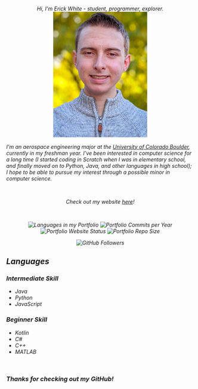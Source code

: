 <p align="center">
    <em>Hi, I'm Erick White - student, programmer, explorer.<em>
    <img alt="Erick White" src="ErickWhite.jpg" width="50%">
</p>

I'm an aerospace engineering major at the [University of Colorado Boulder](https://www.colorado.edu/), currently in my freshman year.
I've been interested in computer science for a long time (I started coding in Scratch
when I was in elementary school, and finally moved on to Python, Java, and other languages
in high school); I hope to be able to pursue my interest through a possible minor in computer science.

<br>

<p align="center">
    Check out my website <a href="https://erickwhitedev.github.io/">here</a>!
</p>

<br>

<p align="center">
    <img alt="Languages in my Portfolio" src="https://img.shields.io/github/languages/count/ErickWhiteDev/portfolio?label=Languages%20in%20my%20Portfolio&style=flat-square">
    <img alt="Portfolio Commits per Year" src="https://img.shields.io/github/commit-activity/y/ErickWhiteDev/portfolio?label=Portfolio%20Commits&style=flat-square">
    <img alt="Portfolio Website Status" src="https://img.shields.io/website?down_color=critical&down_message=Offline&label=Portfolio%20Website%20Status&style=flat-square&up_color=success&up_message=Online&url=https%3A%2F%2Ferickwhitedev.github.io">
    <img alt="Portfolio Repo Size" src="https://img.shields.io/github/languages/code-size/ErickWhiteDev/portfolio?label=Portfolio%20Repo%20Size&style=flat-square">
</p>

<p align="center">
        <img alt="GitHub Followers" src="https://img.shields.io/github/followers/ErickWhiteDev?label=GitHub%20Followers&style=flat-square">
</p>

## Languages

### Intermediate Skill
- Java
- Python
- JavaScript

### Beginner Skill
- Kotlin
- C#
- C++
- MATLAB

<br>

### Thanks for checking out my GitHub!
